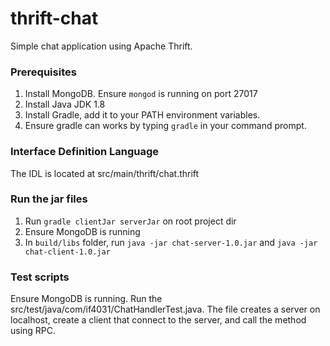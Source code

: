 # thrift-chat

Simple chat application using Apache Thrift.

### Prerequisites

1. Install MongoDB. Ensure `mongod` is running on port 27017
2. Install Java JDK 1.8
3. Install Gradle, add it to your PATH environment variables.
4. Ensure gradle can works by typing `gradle` in your command prompt.

### Interface Definition Language

The IDL is located at src/main/thrift/chat.thrift

### Run the jar files

1. Run `gradle clientJar serverJar` on root project dir
2. Ensure MongoDB is running
3. In `build/libs` folder, run `java -jar chat-server-1.0.jar` and `java -jar chat-client-1.0.jar`

### Test scripts

Ensure MongoDB is running. Run the src/test/java/com/if4031/ChatHandlerTest.java. The file creates a server on localhost, create a client that connect to the server, and call the method using RPC.
